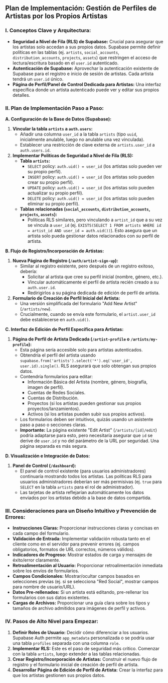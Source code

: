 ## Plan de Implementación: Gestión de Perfiles de Artistas por los Propios Artistas

### I. Conceptos Clave y Arquitectura:

*   **Seguridad a Nivel de Fila (RLS) de Supabase:** Crucial para asegurar que los artistas solo accedan a sus propios datos. Supabase permite definir políticas en las tablas (ej. `artists`, `social_accounts`, `distribution_accounts`, `projects`, `assets`) que restringen el acceso de lectura/escritura basado en el `user.id` autenticado.
*   **Autenticación de Supabase:** Aprovechar la autenticación existente de Supabase para el registro e inicio de sesión de artistas. Cada artista tendrá un `user.id` único.
*   **Página de Perfil/Panel de Control Dedicada para Artistas:** Una interfaz específica donde un artista autenticado puede ver y editar sus propios detalles.

### II. Plan de Implementación Paso a Paso:

**A. Configuración de la Base de Datos (Supabase):**

1.  **Vincular la tabla `artists` a `auth.users`:**
    *   Añadir una columna `user_id` a la tabla `artists` (tipo `uuid`, inicialmente anulable, luego no anulable una vez vinculada).
    *   Establecer una restricción de clave externa de `artists.user_id` a `auth.users.id`.
2.  **Implementar Políticas de Seguridad a Nivel de Fila (RLS):**
    *   **Tabla `artists`:**
        *   `SELECT` policy: `auth.uid() = user_id` (los artistas solo pueden ver su propio perfil).
        *   `INSERT` policy: `auth.uid() = user_id` (los artistas solo pueden crear su propio perfil).
        *   `UPDATE` policy: `auth.uid() = user_id` (los artistas solo pueden actualizar su propio perfil).
        *   `DELETE` policy: `auth.uid() = user_id` (los artistas solo pueden eliminar su propio perfil).
    *   **Tablas relacionadas (`social_accounts`, `distribution_accounts`, `projects`, `assets`):**
        *   Políticas RLS similares, pero vinculando a `artist_id` que a su vez se vincula a `user_id` (ej. `EXISTS(SELECT 1 FROM artists WHERE id = artist_id AND user_id = auth.uid())`). Esto asegura que un artista solo pueda gestionar datos relacionados con *su* perfil de artista.

**B. Flujo de Registro/Incorporación de Artistas:**

1.  **Nueva Página de Registro (`/auth/artist-sign-up`):**
    *   Similar al registro existente, pero después de un registro exitoso, debería:
        *   Solicitar al artista que cree su perfil inicial (nombre, género, etc.).
        *   Vincular automáticamente el perfil de artista recién creado a su `auth.user.id`.
        *   Redirigirlos a su página dedicada de edición de perfil de artista.
2.  **Formulario de Creación de Perfil Inicial del Artista:**
    *   Una versión simplificada del formulario "Add New Artist" (`/artists/new`).
    *   Crucialmente, cuando se envía este formulario, el `artist.user_id` debe establecerse en `auth.uid()`.

**C. Interfaz de Edición de Perfil Específica para Artistas:**

1.  **Página de Perfil de Artista Dedicada (`/artist-profile` o `/artists/my-profile`):**
    *   Esta página sería accesible solo para artistas autenticados.
    *   Obtendría el perfil del artista usando `supabase.from('artists').select('*').eq('user_id', user.id).single()`. RLS asegurará que solo obtengan sus propios datos.
    *   Contendría formularios para editar:
        *   Información Básica del Artista (nombre, género, biografía, imagen de perfil).
        *   Cuentas de Redes Sociales.
        *   Cuentas de Distribución.
        *   Proyectos (si los artistas pueden gestionar sus propios proyectos/lanzamientos).
        *   Activos (si los artistas pueden subir sus propios activos).
    *   Los formularios deben ser intuitivos, quizás usando un asistente paso a paso o secciones claras.
    *   **Importante:** La página existente "Edit Artist" (`/artists/[id]/edit`) podría adaptarse para esto, pero necesitaría asegurar que `id` se derive de `user.id` y no del parámetro de la URL por seguridad. Una página separada es más segura.

**D. Visualización e Integración de Datos:**

1.  **Panel de Control (`/dashboard`):**
    *   El panel de control existente (para usuarios administradores) continuaría mostrando todos los artistas. Las políticas RLS para usuarios administradores deberían ser más permisivas (ej. `true` para `SELECT` en la tabla `artists` para el rol de administrador).
    *   Las tarjetas de artista reflejarían automáticamente los datos enviados por los artistas debido a la base de datos compartida.

### III. Consideraciones para un Diseño Intuitivo y Prevención de Errores:

*   **Instrucciones Claras:** Proporcionar instrucciones claras y concisas en cada campo del formulario.
*   **Validación de Entrada:** Implementar validación robusta tanto en el cliente como en el servidor para prevenir errores (ej. campos obligatorios, formatos de URL correctos, números válidos).
*   **Indicadores de Progreso:** Mostrar estados de carga y mensajes de éxito/error claramente.
*   **Retroalimentación al Usuario:** Proporcionar retroalimentación inmediata sobre los envíos de formularios.
*   **Campos Condicionales:** Mostrar/ocultar campos basados en selecciones previas (ej. si se selecciona "Red Social", mostrar campos para nombre de usuario/URL).
*   **Datos Pre-rellenados:** Si un artista está editando, pre-rellenar los formularios con sus datos existentes.
*   **Cargas de Archivos:** Proporcionar una guía clara sobre los tipos y tamaños de archivo admitidos para imágenes de perfil y activos.

### IV. Pasos de Alto Nivel para Empezar:

1.  **Definir Roles de Usuario:** Decidir cómo diferenciar a los usuarios. Supabase Auth permite `app_metadata` personalizada o se podría usar una tabla `profiles` separada con una columna `role`.
2.  **Implementar RLS:** Este es el paso de seguridad más crítico. Comenzar con la tabla `artists`, luego extender a las tablas relacionadas.
3.  **Crear Registro/Incorporación de Artistas:** Construir el nuevo flujo de registro y el formulario inicial de creación de perfil de artista.
4.  **Desarrollar Página de Edición de Perfil de Artista:** Crear la interfaz para que los artistas gestionen sus propios datos.
